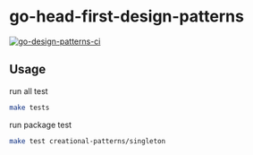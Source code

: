 # go-head-first-design-patterns

[![go-design-patterns-ci](https://github.com/Sei-Yukinari/go-design-patterns/actions/workflows/ci.yml/badge.svg)](https://github.com/Sei-Yukinari/go-design-patterns/actions/workflows/ci.yml)

## Usage

run all test

```bash
make tests
```

run package test

```bash
make test creational-patterns/singleton
```